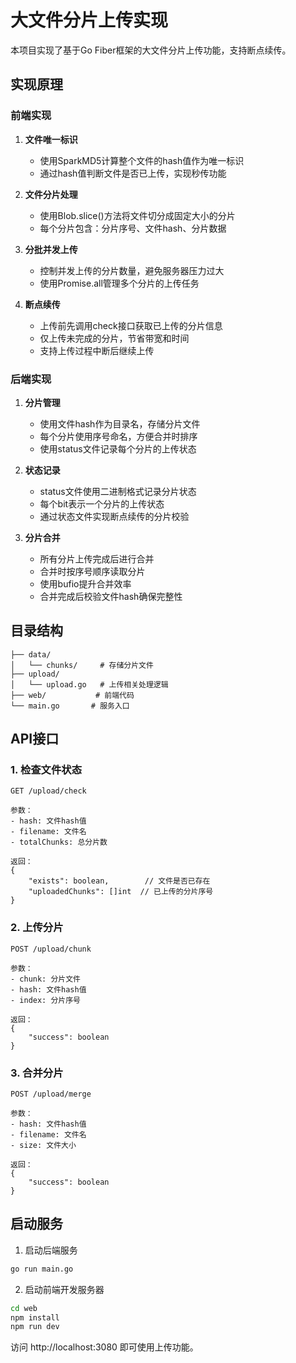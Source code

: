 # 大文件分片上传实现

本项目实现了基于Go Fiber框架的大文件分片上传功能，支持断点续传。

## 实现原理

### 前端实现

1. **文件唯一标识**
   - 使用SparkMD5计算整个文件的hash值作为唯一标识
   - 通过hash值判断文件是否已上传，实现秒传功能

2. **文件分片处理**
   - 使用Blob.slice()方法将文件切分成固定大小的分片
   - 每个分片包含：分片序号、文件hash、分片数据

3. **分批并发上传**
   - 控制并发上传的分片数量，避免服务器压力过大
   - 使用Promise.all管理多个分片的上传任务

4. **断点续传**
   - 上传前先调用check接口获取已上传的分片信息
   - 仅上传未完成的分片，节省带宽和时间
   - 支持上传过程中断后继续上传

### 后端实现

1. **分片管理**
   - 使用文件hash作为目录名，存储分片文件
   - 每个分片使用序号命名，方便合并时排序
   - 使用status文件记录每个分片的上传状态

2. **状态记录**
   - status文件使用二进制格式记录分片状态
   - 每个bit表示一个分片的上传状态
   - 通过状态文件实现断点续传的分片校验

3. **分片合并**
   - 所有分片上传完成后进行合并
   - 合并时按序号顺序读取分片
   - 使用bufio提升合并效率
   - 合并完成后校验文件hash确保完整性

## 目录结构

```
├── data/
│   └── chunks/     # 存储分片文件
├── upload/
│   └── upload.go   # 上传相关处理逻辑
├── web/           # 前端代码
└── main.go       # 服务入口
```

## API接口

### 1. 检查文件状态

```
GET /upload/check

参数：
- hash: 文件hash值
- filename: 文件名
- totalChunks: 总分片数

返回：
{
    "exists": boolean,        // 文件是否已存在
    "uploadedChunks": []int  // 已上传的分片序号
}
```

### 2. 上传分片

```
POST /upload/chunk

参数：
- chunk: 分片文件
- hash: 文件hash值
- index: 分片序号

返回：
{
    "success": boolean
}
```

### 3. 合并分片

```
POST /upload/merge

参数：
- hash: 文件hash值
- filename: 文件名
- size: 文件大小

返回：
{
    "success": boolean
}
```

## 启动服务

1. 启动后端服务
```bash
go run main.go
```

2. 启动前端开发服务器
```bash
cd web
npm install
npm run dev
```

访问 http://localhost:3080 即可使用上传功能。